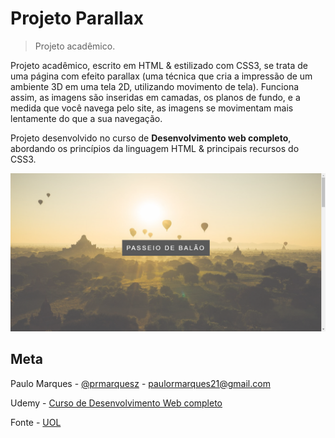 # Projeto Parallax
> Projeto acadêmico.

Projeto acadêmico, escrito em HTML & estilizado com CSS3, se trata de uma página com efeito parallax (uma técnica que cria a impressão de um ambiente 3D em uma tela 2D, utilizando movimento de tela). Funciona assim, as imagens são inseridas em camadas, os planos de fundo, e a medida que você navega pelo site, as imagens se movimentam mais lentamente do que a sua navegação. 

Projeto desenvolvido no curso de __Desenvolvimento web completo__, abordando os princípios da linguagem HTML & principais recursos do CSS3. 

![](imagens/pag.png)

## Meta

Paulo Marques - [@prmarquesz](https://twitter.com/prmarquesz) - paulormarques21@gmail.com

Udemy - [Curso de Desenvolvimento Web completo](https://www.udemy.com/course/web-completo/)

Fonte - [UOL](https://meunegocio.uol.com.br/blog/efeito-parallax-como-e-por-que-utilizar-essa-tecnica-em-seu-site/#rmcl)